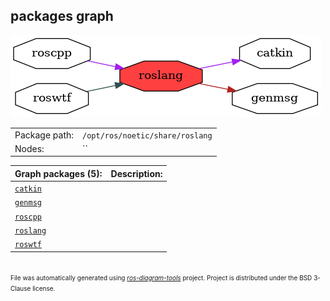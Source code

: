 <!--
File was automatically generated using 'ros-diagram-tools' project.
Project is distributed under the BSD 3-Clause license.
-->

## packages graph

[![roslang](roslang.png "roslang")](roslang.png)

|     |     |
| --- | --- |
| Package path: | `/opt/ros/noetic/share/roslang` |
| Nodes: | `` |


| Graph packages (5): | Description: |
| ------------------- | ------------ |
| [`catkin`](catkin.md) |  |
| [`genmsg`](genmsg.md) |  |
| [`roscpp`](roscpp.md) |  |
| [`roslang`](roslang.md) |  |
| [`roswtf`](roswtf.md) |  |


</br>
<font size="1">
File was automatically generated using <a href="https://github.com/anetczuk/ros-diagram-tools"><i>ros-diagram-tools</i></a> project.
Project is distributed under the BSD 3-Clause license.
</font>
